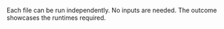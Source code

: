 Each file can be run independently. No inputs are needed. The outcome showcases the runtimes required.
